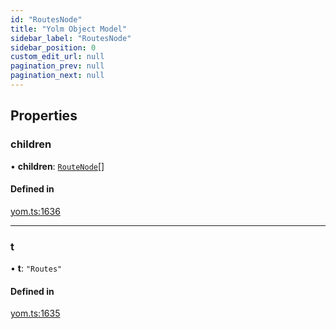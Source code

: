 ```yaml
---
id: "RoutesNode"
title: "Yolm Object Model"
sidebar_label: "RoutesNode"
sidebar_position: 0
custom_edit_url: null
pagination_prev: null
pagination_next: null
---
```


## Properties

### children

• **children**: [`RouteNode`](RouteNode.md)[]

#### Defined in

[yom.ts:1636](https://github.com/yolmio/boost/blob/964b449/src/yom.ts#L1636)

___

### t

• **t**: ``"Routes"``

#### Defined in

[yom.ts:1635](https://github.com/yolmio/boost/blob/964b449/src/yom.ts#L1635)
